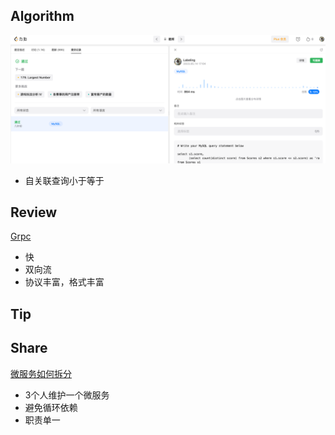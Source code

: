 ## Algorithm

![算法](../../../images/temp/sisyphus-2023-05-08-lc.png)

* 自关联查询小于等于

## Review

[Grpc](https://medium.com/geekculture/why-grpc-is-the-future-of-software-architecture-baa68452a093)

* 快
* 双向流
* 协议丰富，格式丰富

## Tip

## Share

[微服务如何拆分](https://mp.weixin.qq.com/s/i1fg1FrvzngxkHlLqYa2Ew)

* 3个人维护一个微服务
* 避免循环依赖
* 职责单一